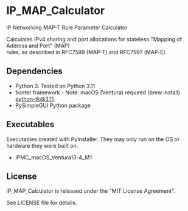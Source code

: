 # IP_MAP_Calculator

IP Networking MAP-T Rule Parameter Calculator

Calculates IPv4 sharing and port allocations for stateless "Mapping of Address and Port" (MAP)  
rules, as described in RFC7599 (MAP-T) and RFC7597 (MAP-E).

## Dependencies

* Python 3. Tested on Python 3.11
* tkinter framework - Note: macOS (Ventura) required (brew install) python-tk@3.11
* PySimpleGUI Python package

## Executables

Executables created with PyInstaller. They may only run on the OS or hardware they were built on.

* IPMC_macOS_Ventura13-4_M1

## License

IP_MAP_Calculator is released under the "MIT License Agreement".

See LICENSE file for details.
